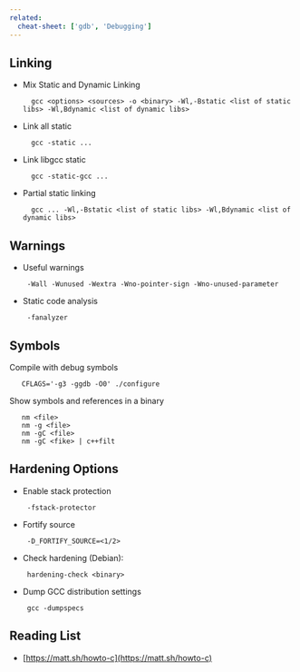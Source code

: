 ```yaml
---
related:
  cheat-sheet: ['gdb', 'Debugging']
---
```


## Linking

- Mix Static and Dynamic Linking

        gcc <options> <sources> -o <binary> -Wl,-Bstatic <list of static libs> -Wl,Bdynamic <list of dynamic libs>

- Link all static

        gcc -static ...

- Link libgcc static

        gcc -static-gcc ...

- Partial static linking
  
        gcc ... -Wl,-Bstatic <list of static libs> -Wl,Bdynamic <list of dynamic libs>

## Warnings

- Useful warnings

       -Wall -Wunused -Wextra -Wno-pointer-sign -Wno-unused-parameter

- Static code analysis

       -fanalyzer

## Symbols

Compile with debug symbols

       CFLAGS='-g3 -ggdb -O0' ./configure

Show symbols and references in a binary

       nm <file>
       nm -g <file>
       nm -gC <file>
       nm -gC <fike> | c++filt

## Hardening Options

- Enable stack protection

       -fstack-protector

- Fortify source

       -D_FORTIFY_SOURCE=<1/2>

- Check hardening (Debian):

       hardening-check <binary>

- Dump GCC distribution settings

       gcc -dumpspecs

## Reading List

- [https://matt.sh/howto-c](https://matt.sh/howto-c)
